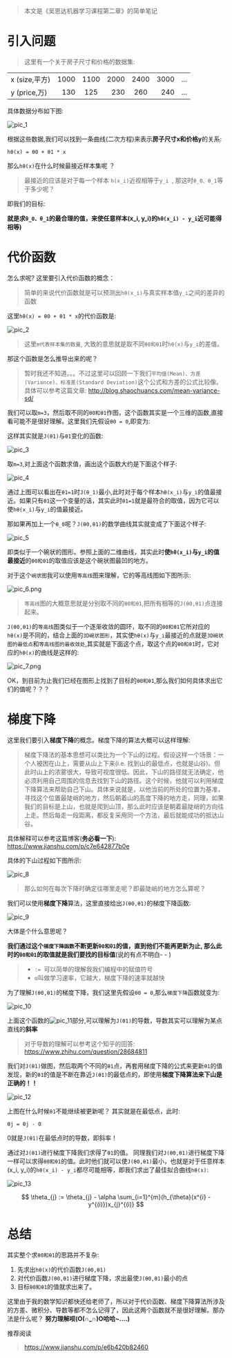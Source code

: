 
>本文是《吴恩达机器学习课程第二章》的简单笔记 

# 引入问题

>这里有一个关于房子尺寸和价格的数据集:

|  |  |  |||||
| :-----| ----: | :----: | ----: | :----: |----: | :----: |
| x (size,平方) | 1000| 1100 |2000|2400|3000|...|
| y (price,万) | 130 | 125 |230|260|240|...|

具体数据分布如下图:

![pic_1](pic_1.png)

根据这些数据,我们可以找到一条曲线(二次方程)来表示**房子尺寸x和价格y**的关系:

`hθ(x) = θ0 + θ1 * x`

那么`hθ(x)`在什么时候最接近样本集呢 ？

>最接近的应该是对于每一个样本 `h(x_i)`近视相等于`y_i `, 那这时`θ_0、θ_1`等于多少呢？

即我们的目标:

**就是求`θ_0、θ_1`的最合理的值，来使任意样本(x_i, y_i)的`hθ(x_i) - y_i`近可能得相等)**

# 代价函数

怎么求呢? 这里要引入代价函数的概念：

>简单的来说代价函数就是可以预测出`hθ(x_i)`与真实样本值`y_i`之间的差异的函数

这里`hθ(x) = θ0 + θ1 * x`的代价函数是:

![pic_2](pic_2.png)

>这里`m代表样本集的数量`, 大致的意思就是取不同`θ0和θ1`时`hθ(x)`与`y_i`的差值。

那这个函数是怎么推导出来的呢？ 

>暂时我还不知道。。。不过这里可以回顾一下我们`平均值(Mean)、方差(Variance)、标准差(Standard Deviation)`这个公式和方差的公式比较像。具体可以参考这篇文章: http://blog.shaochuancs.com/mean-variance-sd/

我们可以取`m=3`，然后取不同的`θ0和θ1`作图，这个函数其实是一个三维的函数,直接看可能不是很好理解。这里我们先假设`θ0 = 0`,即变为:

这样其实就是`J(θ1)`与`θ1`变化的函数:

![pic_3](pic_3.png)

取`m=3`,对上面这个函数求值，画出这个函数大约是下面这个样子:

![pic_4](pic_4.png)

通过上图可以看出在`θ1=1`时`J(θ_1)`最小,此时对于每个样本`hθ(x_i)`与`y_i`的值最接近。如果只有`θ1`这一个变量的话，其实此时`θ1=1`就是最符合的取值，因为它可以使`hθ(x_i)`与`y_i`的值最接近。

那如果再加上一个`θ_0`呢？`J(θ0,θ1)`的数学曲线其实就变成了下面这个样子:

![pic_5](pic_5.png)


即类似于一个碗状的图形。参照上面的二维曲线，其实此时**使`hθ(x_i)`与`y_i`的值最接近**的`θ0和θ1`的取值应该是这个碗状图最凹的地方。

对于这个`碗状图`我可以使用`等高线`图来理解，它的等高线图如下图所示:

![pic_6.png](pic_6.png)

>`等高线`图的大概意思就是分别取不同的`θ0和θ1`,把所有相等的`J(θ0,θ1)`点连接起来。

`J(θ0,θ1)`的`等高线`图类似于一个逐渐收敛的圆环，取不同的`θ0和θ1`它所对应的`hθ(x)`是不同的，结合上面的`3D碗状图形`，其实使`hθ(x)`与`y_i`最接近的点就是`3D碗状图的最低点`和`等高线图的最收敛处`,其实就是下面这个点，取这个点的`θ0和θ1`时，它对应的`hθ(x)`的曲线是这样的:

![pic_7.png](pic_7.png)

OK，到目前为止我们已经在图形上找到了目标的`θ0和θ1`,那么我们如何具体求出它们的值呢？？？

# 梯度下降

这里我们要引入**梯度下降**的概念。梯度下降的算法大概可以这样理解:

>梯度下降法的基本思想可以类比为一个下山的过程。假设这样一个场景：一个人被困在山上，需要从山上下来(i.e. 找到山的最低点，也就是山谷)。但此时山上的浓雾很大，导致可视度很低。因此，下山的路径就无法确定，他必须利用自己周围的信息去找到下山的路径。这个时候，他就可以利用梯度下降算法来帮助自己下山。具体来说就是，以他当前的所处的位置为基准，寻找这个位置最陡峭的地方，然后朝着山的高度下降的地方走，同理，如果我们的目标是上山，也就是爬到山顶，那么此时应该是朝着最陡峭的方向往上走。然后每走一段距离，都反复采用同一个方法，最后就能成功的抵达山谷。

具体解释可以参考这篇博客(**务必看一下**): https://www.jianshu.com/p/c7e642877b0e  

具体的下山过程如下图所示:

![pic_8](pic_8.png)

>那么如何在每次下降时确定往哪里走呢？即最陡峭的地方怎么算呢？

我们可以使用**梯度下降**算法，这里直接给出`J(θ0,θ1)`的梯度下降函数:

![pic_9](pic_9.png)

大体是个什么意思呢？

**我们通过这个`梯度下降函数`不断更新`θ0和θ1`的值，直到他们不能再更新为止, 那么此时的`θ0和θ1`的取值就是我们要找的目标值**(说的有点不明白- - )

>- `:= `可以简单的理解我我们编程中的赋值符号
>- `α`叫做学习速率，它越大，梯度下降的速率就越快 

为了理解`J(θ0,θ1)`的梯度下降，我们这里先假设`θ0 = 0`,那么`梯度下降`函数就变为:

![pic_10](pic_10.png)

上面这个函数的![pic_11](pic_11.png)部分,可以理解为`J(θ1)`的导数，导数其实可以理解为某点直线的**斜率**

>对于导数的理解可以参考这个知乎的回答: https://www.zhihu.com/question/28684811

我们对`J(θ1)`做图，然后取两个不同的`θ1`点，再套用梯度下降的公式来更新`θ1`的值发现，新的`θ1`的值是不断在靠近`J(θ1)`的最低点的，即使用**梯度下降算法来下山是正确的！！**

![pic_12](pic_12.png)

上图在什么时候`θ1`不能继续被更新呢？ 其实就是在最低点，此时:

`θj = θj - 0`

0就是`J(θ1)`在最低点时的导数，即斜率！

通过对`J(θ1)`进行梯度下降我们求得了`θ1`的值。 同理我们对`J(θ0,θ1)`进行梯度下降一样可以求得`θ0和θ1`的值。此时他们就可以使`J(θ0,θ1)`最小，也就是对于任意样本(x_i, y_i)的`hθ(x_i) - y_i`都尽可能相等，即我们求出了最佳拟合曲线`hθ(x)`:

![pic_13](pic_13.png)


$$
\theta_{j} := \theta_{j} - \alpha \sum_{i=1}^{m}(h_{\theta}(x^{i} - y^{(i)})x_{j}^{(i)}
$$


# 总结

其实整个求`θ0和θ1`的思路并不复杂:

1. 先求出`hθ(x)`的代价函数`J(θ0,θ1)`
2. 对代价函数`J(θ0,θ1)`进行梯度下降，求出最使`J(θ0,θ1)`最小的点
3. 目标`θ0和θ1`的值就求出来了。

这里由于我的数学知识都快还给老师了，所以对于代价函数、梯度下降算法所涉及的方差、微积分、导数等都不怎么记得了，因此这两个函数就不是很好理解。那办法是什么呢？ **努力理解呗(O(∩_∩)O哈哈~....)**


推荐阅读

> https://www.jianshu.com/p/e6b420b82460